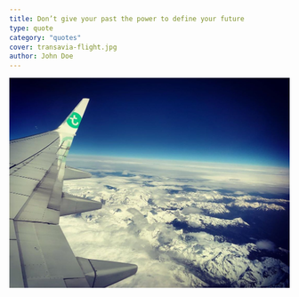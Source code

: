 ```yaml
---
title: Don’t give your past the power to define your future
type: quote
category: "quotes"
cover: transavia-flight.jpg
author: John Doe
---
```


![Don't give your past the power to define your future](./transavia-flight.jpg)
